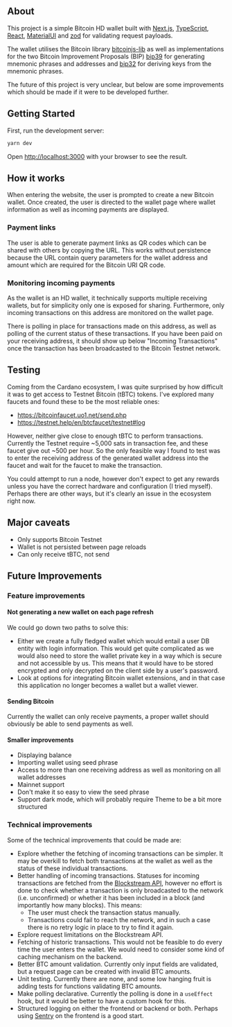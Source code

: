 ## About

This project is a simple Bitcoin HD wallet built with [Next.js](https://nextjs.org), [TypeScript](https://www.typescriptlang.org/), [React](https://react.dev/), [MaterialUI](https://mui.com/material-ui/) and [zod](https://zod.dev/) for validating request payloads.

The wallet utilises the Bitcoin library [bitcoinjs-lib](https://github.com/bitcoinjs/bitcoinjs-lib) as well as implementations for the two Bitcoin Improvement Proposals (BIP) [bip39](https://github.com/bitcoinjs/bip39) for generating mnemonic phrases and addresses and [bip32](https://github.com/bitcoinjs/bip32) for deriving keys from the mnemonic phrases.

The future of this project is very unclear, but below are some improvements which should be made if it were to be developed further.

## Getting Started

First, run the development server:

```bash
yarn dev
```

Open [http://localhost:3000](http://localhost:3000) with your browser to see the result.

## How it works

When entering the website, the user is prompted to create a new Bitcoin wallet. Once created, the user is directed to the wallet page where wallet information as well as incoming payments are displayed.

### Payment links

The user is able to generate payment links as QR codes which can be shared with others by copying the URL. This works without persistence because the URL contain query parameters for the wallet address and amount which are required for the Bitcoin URI QR code.

### Monitoring incoming payments

As the wallet is an HD wallet, it technically supports multiple receiving wallets, but for simplicity only one is exposed for sharing. Furthermore, only incoming transactions on this address are monitored on the wallet page.

There is polling in place for transactions made on this address, as well as polling of the current status of these transactions. If you have been paid on your receiving address, it should show up below "Incoming Transactions" once the transaction has been broadcasted to the Bitcoin Testnet network.

## Testing

Coming from the Cardano ecosystem, I was quite surprised by how difficult it was to get access to Testnet Bitcoin (tBTC) tokens. I've explored many faucets and found these to be the most reliable ones:

- https://bitcoinfaucet.uo1.net/send.php
- https://testnet.help/en/btcfaucet/testnet#log

However, neither give close to enough tBTC to perform transactions. Currently the Testnet require ~5,000 sats in transaction fee, and these faucet give out ~500 per hour. So the only feasible way I found to test was to enter the receiving address of the generated wallet address into the faucet and wait for the faucet to make the transaction.

You could attempt to run a node, however don't expect to get any rewards unless you have the correct hardware and configuration (I tried myself). Perhaps there are other ways, but it's clearly an issue in the ecosystem right now.

## Major caveats

- Only supports Bitcoin Testnet
- Wallet is not persisted between page reloads
- Can only receive tBTC, not send

## Future Improvements

### Feature improvements

#### Not generating a new wallet on each page refresh

We could go down two paths to solve this:

- Either we create a fully fledged wallet which would entail a user DB entity with login information. This would get quite complicated as we would also need to store the wallet private key in a way which is secure and not accessible by us. This means that it would have to be stored encrypted and only decrypted on the client side by a user's password.
- Look at options for integrating Bitcoin wallet extensions, and in that case this application no longer becomes a wallet but a wallet viewer.

#### Sending Bitcoin

Currently the wallet can only receive payments, a proper wallet should obviously be able to send payments as well.

#### Smaller improvements

- Displaying balance
- Importing wallet using seed phrase
- Access to more than one receiving address as well as monitoring on all wallet addresses
- Mainnet support
- Don't make it so easy to view the seed phrase
- Support dark mode, which will probably require Theme to be a bit more structured

### Technical improvements

Some of the technical improvements that could be made are:

- Explore whether the fetching of incoming transactions can be simpler. It may be overkill to fetch both transactions at the wallet as well as the status of these individual transactions.
- Better handling of incoming transactions. Statuses for incoming transactions are fetched from the [Blockstream API](https://blockstream.info/), however no effort is done to check whether a transaction is only broadcasted to the network (i.e. unconfirmed) or whether it has been included in a block (and importantly how many blocks). This means:
  - The user must check the transaction status manually.
  - Transactions could fail to reach the network, and in such a case there is no retry logic in place to try to find it again.
- Explore request limitations on the Blockstream API.
- Fetching of historic transactions. This would not be feasible to do every time the user enters the wallet. We would need to consider some kind of caching mechanism on the backend.
- Better BTC amount validation. Currently only input fields are validated, but a request page can be created with invalid BTC amounts.
- Unit testing. Currently there are none, and some low hanging fruit is adding tests for functions validating BTC amounts.
- Make polling declarative. Currently the polling is done in a `useEffect` hook, but it would be better to have a custom hook for this.
- Structured logging on either the frontend or backend or both. Perhaps using [Sentry](https://sentry.io/welcome/) on the frontend is a good start.
